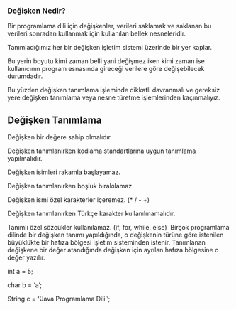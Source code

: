 ### Değişken Nedir?​

Bir programlama dili için değişkenler, verileri saklamak ve saklanan bu verileri sonradan kullanmak için kullanılan bellek nesneleridir. ​

Tanımladığımız her bir değişken işletim sistemi üzerinde bir yer kaplar. ​

Bu yerin boyutu kimi zaman belli yani değişmez iken kimi zaman ise kullanıcının program esnasında gireceği verilere göre değişebilecek durumdadır. ​

Bu yüzden değişken tanımlama işleminde dikkatli davranmalı ve gereksiz yere değişken tanımlama veya nesne türetme işlemlerinden kaçınmalıyız.​
​

## Değişken Tanımlama​
Değişken bir değere sahip olmalıdır.​

Değişken tanımlanırken kodlama standartlarına uygun tanımlama yapılmalıdır.​

Değişken isimleri rakamla başlayamaz.​

Değişken tanımlanırken boşluk bırakılamaz.​

Değişken ismi özel karakterler içeremez. (*    /    -    +)​

Değişken tanımlanırken Türkçe karakter kullanılmamalıdır.​

Tanımlı özel sözcükler kullanılamaz. (if, for, while, else)​
​
Birçok programlama dilinde bir değişken tanımı yapıldığında, o değişkenin türüne göre istenilen büyüklükte bir hafıza bölgesi işletim sisteminden istenir. Tanımlanan değişkene bir değer atandığında değişken için ayrılan hafıza bölgesine o değer yazılır.​

int a = 5;​

char b = ‘a’;​

String c = ‘‘Java Programlama Dili’’;​
